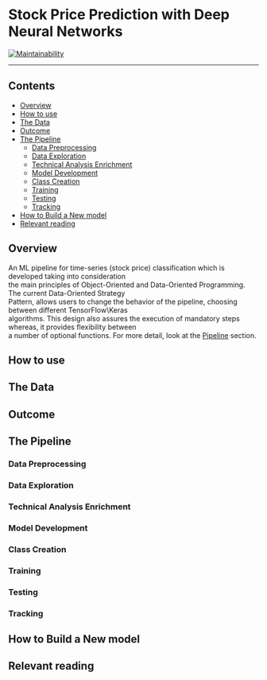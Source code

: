 # **Stock Price Prediction with Deep Neural Networks**
[![Maintainability](https://api.codeclimate.com/v1/badges/586edac1a63049e5299c/maintainability)](https://codeclimate.com/github/Anastasios-K/Crypto_Prise_Prediction/maintainability)

---

## Contents
- [Overview](#Overview)
- [How to use](#How-to-use)
- [The Data](#The-Data)
- [Outcome](#Outcome)
- [The Pipeline](#The-Pipeline)
  - [Data Preprocessing](#Data-Preprocessing)
  - [Data Exploration](#Data-Preprocessing)
  - [Technical Analysis Enrichment](#Technical-Analysis-Enrichment)
  - [Model Development](#Model-Development)
  - [Class Creation](#Class-Creation)
  - [Training](#Training)
  - [Testing](#Testing)
  - [Tracking](#Tracking)
- [How to Build a New model](#How-to-Build-a-New-model)
- [Relevant reading](#Relevant-reading)

## Overview
An ML pipeline for time-series (stock price) classification which is developed taking into consideration \
the main principles of Object-Oriented and Data-Oriented Programming. The current Data-Oriented Strategy \
Pattern, allows users to change the behavior of the pipeline, choosing between different TensorFlow\Keras \
algorithms. This design also assures the execution of mandatory steps whereas, it provides flexibility between \
a number of optional functions. For more detail, look at the [Pipeline](#The-Pipeline) section.

## How to use

## The Data

## Outcome

## The Pipeline

### Data Preprocessing

### Data Exploration

### Technical Analysis Enrichment

### Model Development

### Class Creation

### Training

### Testing

### Tracking

## How to Build a New model

## Relevant reading


